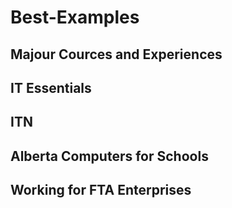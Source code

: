 # Best-Examples

## Majour Cources and Experiences

[I'm a relative reference to a repository file]:https://github.com/Representation-of-me/Best-Examples#it-essentials

[I'm a relative reference to a repository file]:https://github.com/Representation-of-me/Best-Examples#itn

[I'm a relative reference to a repository file]:https://github.com/Representation-of-me/Best-Examples#alberta-computers-for-schools

[I'm a relative reference to a repository file]:https://github.com/Representation-of-me/Best-Examples#working-for-fta-enterprises

## IT Essentials

## ITN

## Alberta Computers for Schools

## Working for FTA Enterprises
